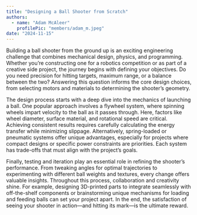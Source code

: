 ```yaml
---
title: "Designing a Ball Shooter from Scratch"
authors:
  - name: "Adam McAleer"
    profilePic: "members/adam_m.jpeg"
date: "2024-11-15"
---
```


Building a ball shooter from the ground up is an exciting engineering challenge that combines mechanical design, physics, and programming. Whether you’re constructing one for a robotics competition or as part of a creative side project, the journey begins with defining your objectives. Do you need precision for hitting targets, maximum range, or a balance between the two? Answering this question informs the core design choices, from selecting motors and materials to determining the shooter’s geometry.

The design process starts with a deep dive into the mechanics of launching a ball. One popular approach involves a flywheel system, where spinning wheels impart velocity to the ball as it passes through. Here, factors like wheel diameter, surface material, and rotational speed are critical. Achieving consistent results requires carefully calculating the energy transfer while minimizing slippage. Alternatively, spring-loaded or pneumatic systems offer unique advantages, especially for projects where compact designs or specific power constraints are priorities. Each system has trade-offs that must align with the project’s goals.

Finally, testing and iteration play an essential role in refining the shooter’s performance. From tweaking angles for optimal trajectories to experimenting with different ball weights and textures, every change offers valuable insights. Throughout this process, collaboration and creativity shine. For example, designing 3D-printed parts to integrate seamlessly with off-the-shelf components or brainstorming unique mechanisms for loading and feeding balls can set your project apart. In the end, the satisfaction of seeing your shooter in action—and hitting its mark—is the ultimate reward.
